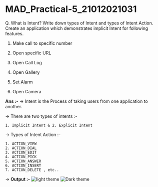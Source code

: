 # MAD_Practical-5_21012021031

Q. What is Intent? Write down types of Intent and types of Intent Action. Create an application which demonstrates implicit Intent for following features. 

1. Make call to specific number

2. Open specific URL

3. Open Call Log

4. Open Gallery

5. Set Alarm

6. Open Camera

**Ans :-**
-> Intent is the Process of taking users from one application to another.

-> There are two types of intents :-

    1. Implicit Intent & 2. Explicit Intent
    
-> Types of Intent Action :-

    1. ACTION_VIEW
    2. ACTION_DIAL
    3. ACTION_EDIT
    4. ACTION_PICK
    5. ACTION_ANSWER
    6. ACTION_INSERT
    7. ACTION_DELETE , etc..


-> **Output :-**
![light theme ](https://github.com/Harshil-Ghadiya/MAD_Practical-5_21012021031/assets/122811629/2ed151a0-b45b-48e7-b6ac-0e26870adaed)
![Dark theme](https://github.com/Harshil-Ghadiya/MAD_Practical-5_21012021031/assets/122811629/601e9de7-d80a-47bd-9508-57a2f6bad322)




